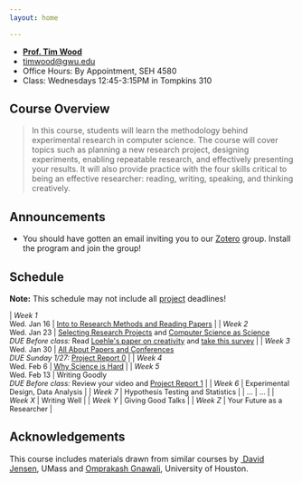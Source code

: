 ```yaml
---
layout: home

---
```

<div class="wrapper" markdown="0"><div class="footer-col-wrapper">
  <div class="footer-col two-col-1">
    <ul class="contact-list">
        <li><a href="http://faculty.cs.gwu.edu/timwood/"><b>Prof. Tim Wood</b></a></li>
        <li><a href="mailto:timwood@gwu.edu">timwood@gwu.edu</a></li>
        <li>Office Hours: By Appointment, SEH 4580</li>
        <li>Class: Wednesdays 12:45-3:15PM in Tompkins 310</li>
    </ul>
  </div>
</div></div>

## Course Overview

<blockquote>
In this course, students will learn the methodology behind experimental research in computer science. The course will cover topics such as planning a new research project, designing experiments, enabling repeatable research, and effectively presenting your results. It will also provide practice with the four skills critical to being an effective researcher: reading, writing, speaking, and thinking creatively.
</blockquote>

## Announcements ##
- You should have gotten an email inviting you to our [Zotero](https://www.zotero.org) group. Install the program and join the group!

## Schedule  ##
**Note:** This schedule may not include all [project](/project/) deadlines!

<div style="font-size:90%">

| *Week 1* <br> Wed. Jan 16 | [Into to Research Methods and Reading Papers](/slides/1-overview.pdf)   |
| *Week 2* <br> Wed. Jan 23 | [Selecting Research Projects](/slides/2-problems.pdf) and [Computer Science as Science](/slides/3-science.pdf) <br> *DUE Before class:* Read [Loehle's paper on creativity](/papers/creativity-loehle.pdf) and [take this survey](https://goo.gl/forms/gBMKOhvmgnv2ej9U2)  |
| *Week 3* <br> Wed. Jan 30 | [All About Papers and Conferences](/slides/4-papers-conferences.pdf) <br> *DUE Sunday 1/27:* [Project Report 0](/project/) |
| *Week 4* <br> Wed. Feb 6 | [Why Science is Hard](/slides/5-science-is-hard.pdf)  |
| *Week 5* <br> Wed. Feb 13 | Writing Goodly <br> *DUE Before class:* Review your video and [Project Report 1](/project/) |
| *Week 6* | Experimental Design, Data Analysis |
| *Week 7* | Hypothesis Testing and Statistics |
| ...    | ... |
| *Week X* | Writing Well |
| *Week Y* | Giving Good Talks |
| *Week Z* | Your Future as a Researcher  |

</div>

## Acknowledgements
This course includes materials drawn from similar courses by [ David Jensen](https://people.cs.umass.edu/~jensen/courses/index.html), UMass and [Omprakash Gnawali](http://www2.cs.uh.edu/~gnawali/courses/cosc6321-s19/), University of Houston.

